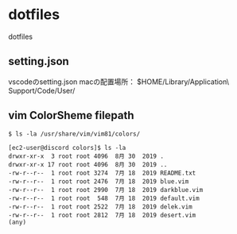 # dotfiles
dotfiles

## setting.json
vscodeのsetting.json
macの配置場所： $HOME/Library/Application\ Support/Code/User/

## vim ColorSheme filepath
```
$ ls -la /usr/share/vim/vim81/colors/

[ec2-user@discord colors]$ ls -la
drwxr-xr-x  3 root root 4096  8月 30  2019 .
drwxr-xr-x 17 root root 4096  8月 30  2019 ..
-rw-r--r--  1 root root 3274  7月 18  2019 README.txt
-rw-r--r--  1 root root 2476  7月 18  2019 blue.vim
-rw-r--r--  1 root root 2990  7月 18  2019 darkblue.vim
-rw-r--r--  1 root root  548  7月 18  2019 default.vim
-rw-r--r--  1 root root 2522  7月 18  2019 delek.vim
-rw-r--r--  1 root root 2812  7月 18  2019 desert.vim
(any)
```
